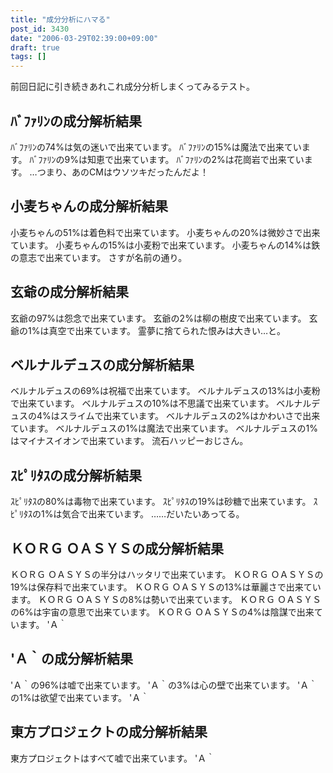 ```yaml
---
title: "成分分析にハマる"
post_id: 3430
date: "2006-03-29T02:39:00+09:00"
draft: true
tags: []
---
```



前回日記に引き続きあれこれ成分分析しまくってみるテスト。
## ﾊﾞﾌｧﾘﾝの成分解析結果
ﾊﾞﾌｧﾘﾝの74%は気の迷いで出来ています。 ﾊﾞﾌｧﾘﾝの15%は魔法で出来ています。 ﾊﾞﾌｧﾘﾝの9%は知恵で出来ています。 ﾊﾞﾌｧﾘﾝの2%は花崗岩で出来ています。 …つまり、あのCMはウソツキだったんだよ！
## 小麦ちゃんの成分解析結果
小麦ちゃんの51%は着色料で出来ています。 小麦ちゃんの20%は微妙さで出来ています。 小麦ちゃんの15%は小麦粉で出来ています。 小麦ちゃんの14%は鉄の意志で出来ています。 さすが名前の通り。
## 玄爺の成分解析結果
玄爺の97%は怨念で出来ています。 玄爺の2%は柳の樹皮で出来ています。 玄爺の1%は真空で出来ています。 霊夢に捨てられた恨みは大きい…と。
## ベルナルデュスの成分解析結果
ベルナルデュスの69%は祝福で出来ています。 ベルナルデュスの13%は小麦粉で出来ています。 ベルナルデュスの10%は不思議で出来ています。 ベルナルデュスの4%はスライムで出来ています。 ベルナルデュスの2%はかわいさで出来ています。 ベルナルデュスの1%は魔法で出来ています。 ベルナルデュスの1%はマイナスイオンで出来ています。 流石ハッピーおじさん。
## ｽﾋﾟﾘﾀｽの成分解析結果
ｽﾋﾟﾘﾀｽの80%は毒物で出来ています。 ｽﾋﾟﾘﾀｽの19%は砂糖で出来ています。 ｽﾋﾟﾘﾀｽの1%は気合で出来ています。 ……だいたいあってる。
## ＫＯＲＧ ＯＡＳＹＳの成分解析結果
ＫＯＲＧ ＯＡＳＹＳの半分はハッタリで出来ています。 ＫＯＲＧ ＯＡＳＹＳの19%は保存料で出来ています。 ＫＯＲＧ ＯＡＳＹＳの13%は華麗さで出来ています。 ＫＯＲＧ ＯＡＳＹＳの8%は勢いで出来ています。 ＫＯＲＧ ＯＡＳＹＳの6%は宇宙の意思で出来ています。 ＫＯＲＧ ＯＡＳＹＳの4%は陰謀で出来ています。 'Ａ｀
## 'Ａ｀の成分解析結果
'Ａ｀の96%は嘘で出来ています。 'Ａ｀の3%は心の壁で出来ています。 'Ａ｀の1%は欲望で出来ています。 'Ａ｀
## 東方プロジェクトの成分解析結果
東方プロジェクトはすべて嘘で出来ています。 'Ａ｀
